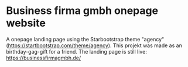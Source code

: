 # Business firma gmbh onepage website
A onepage landing page using the Starbootstrap theme "agency" (https://startbootstrap.com/theme/agency). This projekt was made as an birthday-gag-gift for a friend. The landing page is still live: https://businessfirmagmbh.de/


